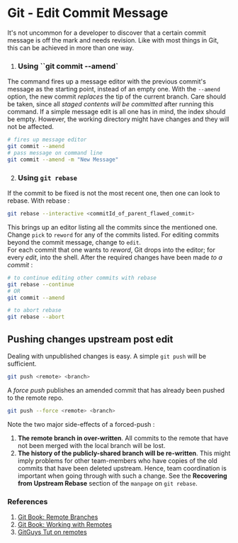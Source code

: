 # Git - Edit Commit Message

It's not uncommon for a developer to discover that a certain commit message is off the mark and needs revision. Like with most things in Git, this can be achieved in more than one way.

1. ### Using ``git commit --amend`
The command fires up a message editor with the previous commit's message as the starting point, instead of an empty one. With the `--amend` option, the new commit *replaces* the tip of the current branch. Care should be taken, since all *staged contents will be committed* after running this command. If a simple message edit is all one has in mind, the index should be empty. However, the working directory might have changes and they will not be affected. 
```sh
# fires up message editor
git commit --amend
# pass message on command line
git commit --amend -m "New Message"
```

2. ### Using `git rebase`
If the commit to be fixed is not the most recent one, then one can look to rebase. With rebase : 
```sh
git rebase --interactive <commitId_of_parent_flawed_commit>
```
This brings up an editor listing all the commits since the mentioned one. Change `pick` to `reword` for any of the commits listed. For editing commits beyond the commit message, change to `edit`.  
For each commit that one wants to *reword*, Git drops into the editor; for every *edit*, into the shell. After the required changes have been made *to a commit* : 
```sh
# to continue editing other commits with rebase
git rebase --continue
# OR
git commit --amend

# to abort rebase
git rebase --abort
```

## Pushing changes upstream post edit
Dealing with unpublished changes is easy. A simple `git push` will be sufficient.
```sh
git push <remote> <branch>
``` 
A *force push* publishes an amended commit that has already been pushed to the remote repo. 
```sh
git push --force <remote> <branch>
```
Note the two major side-effects of a forced-push : 
1. **The remote branch in over-written**. All commits to the remote that have not been merged with the local branch will be lost.
2. **The history of the publicly-shared branch will be re-written**. This might imply problems for other team-members who have copies of the old commits that have been deleted upstream. Hence, team coordination is important when going through with such a change. See the __Recovering from Upstream Rebase__ section of the `manpage` on `git rebase`.

### References
1. [Git Book: Remote Branches](https://git-scm.com/book/en/v2/Git-Branching-Remote-Branches)
2. [Git Book: Working with Remotes](https://git-scm.com/book/en/v2/Git-Basics-Working-with-Remotes)
3. [GitGuys Tut on remotes](http://www.gitguys.com/topics/adding-and-removing-remote-branches/)
